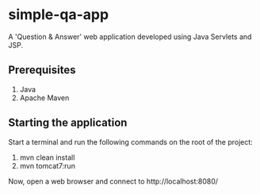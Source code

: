 # simple-qa-app
A 'Question & Answer' web application developed using Java Servlets and JSP.

## Prerequisites
1. Java
2. Apache Maven

## Starting the application
Start a terminal and run the following commands on the root of the project:
1. mvn clean install
2. mvn tomcat7:run

Now, open a web browser and connect to http://localhost:8080/

